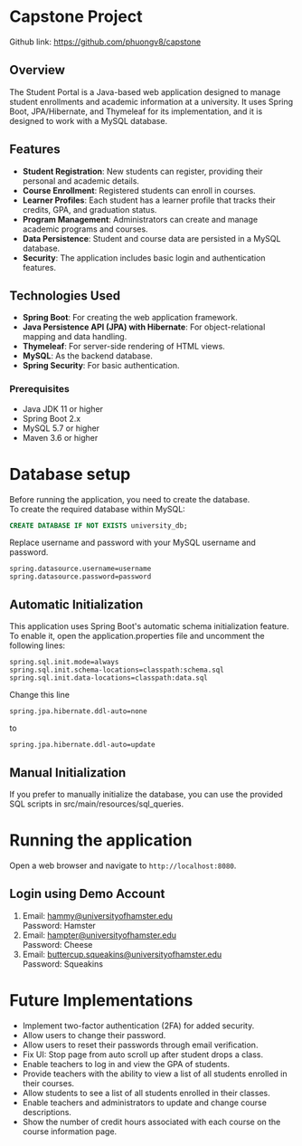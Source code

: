 # Capstone Project
Github link: https://github.com/phuongv8/capstone

## Overview

The Student Portal is a Java-based web application designed to manage student enrollments and academic information at a university. It uses Spring Boot, JPA/Hibernate, and Thymeleaf for its implementation, and it is designed to work with a MySQL database.

## Features
- **Student Registration**: New students can register, providing their personal and academic details.
- **Course Enrollment**: Registered students can enroll in courses.
- **Learner Profiles**: Each student has a learner profile that tracks their credits, GPA, and graduation status.
- **Program Management**: Administrators can create and manage academic programs and courses.
- **Data Persistence**: Student and course data are persisted in a MySQL database.
- **Security**: The application includes basic login and authentication features.

## Technologies Used
- **Spring Boot**: For creating the web application framework.
- **Java Persistence API (JPA) with Hibernate**: For object-relational mapping and data handling.
- **Thymeleaf**: For server-side rendering of HTML views.
- **MySQL**: As the backend database.
- **Spring Security**: For basic authentication.

### Prerequisites
- Java JDK 11 or higher
- Spring Boot 2.x
- MySQL 5.7 or higher
- Maven 3.6 or higher

# Database setup
Before running the application, you need to create the database.   
To create the required database within MySQL:
```sql 
CREATE DATABASE IF NOT EXISTS university_db;
```

Replace username and password with your MySQL username and password.
```properties
spring.datasource.username=username
spring.datasource.password=password
```

## Automatic Initialization
This application uses Spring Boot's automatic schema initialization feature.  
To enable it, open the application.properties file and uncomment the following lines:
```properties
spring.sql.init.mode=always
spring.sql.init.schema-locations=classpath:schema.sql
spring.sql.init.data-locations=classpath:data.sql
```
Change this line
```
spring.jpa.hibernate.ddl-auto=none
```
to
```
spring.jpa.hibernate.ddl-auto=update
```

## Manual Initialization
If you prefer to manually initialize the database, you can use the provided SQL scripts in src/main/resources/sql_queries.  

# Running the application
Open a web browser and navigate to `http://localhost:8080`.

## Login using Demo Account
1. Email: hammy@universityofhamster.edu  
Password: Hamster
2. Email: hampter@universityofhamster.edu  
   Password: Cheese
3. Email: buttercup.squeakins@universityofhamster.edu  
   Password: Squeakins

# Future Implementations
- Implement two-factor authentication (2FA) for added security.
- Allow users to change their password.
- Allow users to reset their passwords through email verification.
- Fix UI: Stop page from auto scroll up after student drops a class.
- Enable teachers to log in and view the GPA of students.
- Provide teachers with the ability to view a list of all students enrolled in their courses.
- Allow students to see a list of all students enrolled in their classes.
- Enable teachers and administrators to update and change course descriptions.
- Show the number of credit hours associated with each course on the course information page.
